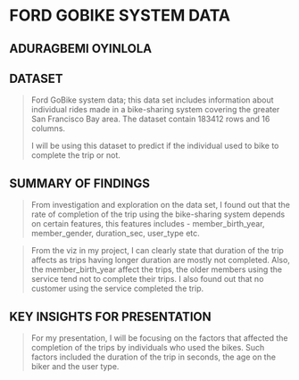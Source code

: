 # **FORD GOBIKE SYSTEM DATA**

## **ADURAGBEMI OYINLOLA**

## **DATASET**

> Ford GoBike system data; this data set includes information about individual rides made in a bike-sharing system covering the greater San Francisco Bay area. The dataset contain 183412 rows and 16 columns.
>
> I will be using this dataset to predict if the individual used to bike to complete the trip or not.

## **SUMMARY OF FINDINGS**

> From investigation and exploration on the data set, I found out that the rate of completion of the trip using the bike-sharing system depends on certain features, this features includes - member_birth_year, member_gender, duration_sec, user_type etc.

> From the viz in my project, I can clearly state that duration of the trip affects as trips having longer duration are mostly not completed. Also, the member_birth_year affect the trips, the older members using the service tend not to complete their trips. I also found out that no customer using the service completed the trip.

## **KEY INSIGHTS FOR PRESENTATION**

> For my presentation, I will be focusing on the factors that affected the completion of the trips by individuals who used the bikes. Such factors included the duration of the trip in seconds, the age on the biker and the user type.

